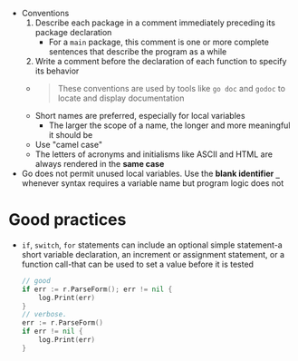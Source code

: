 - Conventions
    1. Describe each package in a comment immediately preceding its package declaration
        - For a `main` package, this comment is one or more complete sentences that describe the program as a while
    2. Write a comment before the declaration of each function to specify its behavior
    - > These conventions are used by tools like `go doc` and `godoc` to locate and display documentation
    - Short names are preferred, especially for local variables
        - The larger the scope of a name, the longer and more meaningful it should be
    - Use "camel case"
    - The letters of acronyms and initialisms like ASCII and HTML are always rendered in the **same case**
- Go does not permit unused local variables. Use the **blank identifier `_`** whenever syntax requires a variable name but program logic does not
# Good practices
- `if`, `switch`, `for` statements can include an optional simple statement-a short variable declaration, an increment or assignment statement, or a function call-that can be used to set a value before it is tested

    ```go
    // good
    if err := r.ParseForm(); err != nil {
        log.Print(err)
    }
    // verbose.
    err := r.ParseForm()
    if err != nil {
        log.Print(err)
    }
    ```